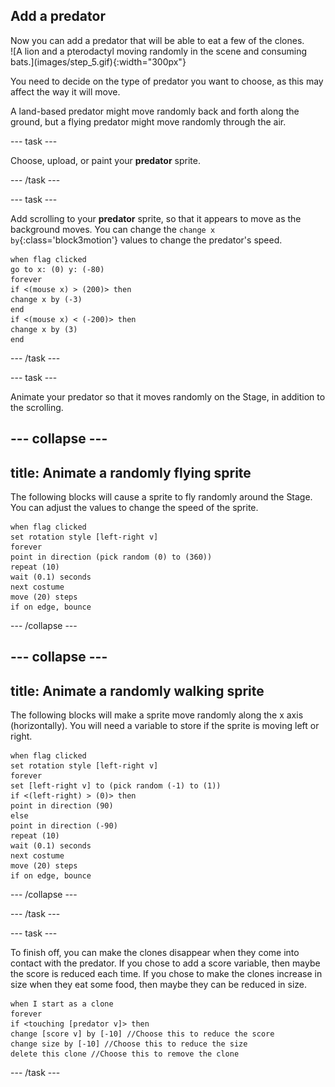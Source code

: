 ## Add a predator

<div style="display: flex; flex-wrap: wrap">
<div style="flex-basis: 200px; flex-grow: 1; margin-right: 15px;">
Now you can add a predator that will be able to eat a few of the clones.
</div>
<div>
![A lion and a pterodactyl moving randomly in the scene and consuming bats.](images/step_5.gif){:width="300px"}
</div>
</div>

You need to decide on the type of predator you want to choose, as this may affect the way it will move.

A land-based predator might move randomly back and forth along the ground, but a flying predator might move randomly through the air.

--- task ---

Choose, upload, or paint your **predator** sprite.

--- /task ---

--- task ---

Add scrolling to your **predator** sprite, so that it appears to move as the background moves. You can change the `change x by`{:class='block3motion'} values to change the predator's speed.

```blocks3
when flag clicked
go to x: (0) y: (-80)
forever
if <(mouse x) > (200)> then
change x by (-3)
end
if <(mouse x) < (-200)> then
change x by (3)
end
```

--- /task ---


--- task ---

Animate your predator so that it moves randomly on the Stage, in addition to the scrolling.

--- collapse ---
---
title: Animate a randomly flying sprite
---

The following blocks will cause a sprite to fly randomly around the Stage. You can adjust the values to change the speed of the sprite.

```blocks3
when flag clicked
set rotation style [left-right v]
forever
point in direction (pick random (0) to (360))
repeat (10)
wait (0.1) seconds
next costume
move (20) steps
if on edge, bounce
```

--- /collapse ---

--- collapse ---
---
title: Animate a randomly walking sprite
---

The following blocks will make a sprite move randomly along the x axis (horizontally). You will need a variable to store if the sprite is moving left or right.

```blocks3
when flag clicked
set rotation style [left-right v]
forever
set [left-right v] to (pick random (-1) to (1))
if <(left-right) > (0)> then
point in direction (90)
else
point in direction (-90)
repeat (10)
wait (0.1) seconds
next costume
move (20) steps
if on edge, bounce
```

--- /collapse ---

--- /task ---

--- task ---

To finish off, you can make the clones disappear when they come into contact with the predator. If you chose to add a score variable, then maybe the score is reduced each time. If you chose to make the clones increase in size when they eat some food, then maybe they can be reduced in size.

```blocks3
when I start as a clone
forever
if <touching [predator v]> then
change [score v] by [-10] //Choose this to reduce the score
change size by [-10] //Choose this to reduce the size
delete this clone //Choose this to remove the clone
```

--- /task ---

